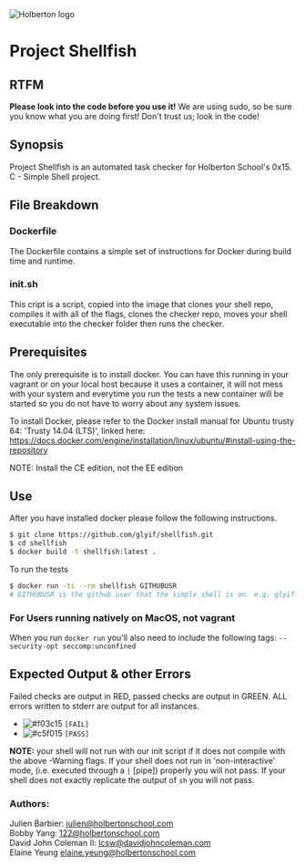 <img src="https://www.holbertonschool.com/assets/holberton-logo-1cc451260ca3cd297def53f2250a9794810667c7ca7b5fa5879a569a457bf16f.png" alt="Holberton logo">

# Project Shellfish

## RTFM
**Please look into the code before you use it!**  We are using sudo, so be sure
you know what you are doing first! Don't trust us; look in the code!

## Synopsis
Project Shellfish is an automated task checker for Holberton School's 0x15. C -
Simple Shell project.

## File Breakdown
### Dockerfile
The Dockerfile contains a simple set of instructions for Docker during build
time and runtime.

### init.sh
This cript is a script, copied into the image that clones your shell repo,
compiles it with all of the flags, clones the checker repo, moves your shell
executable into the checker folder then runs the checker.

## Prerequisites
The only prerequisite is to install docker. You can have this running in your
vagrant or on your local host because it uses a container, it will not mess
with your system and everytime you run the tests a new container will be started
so you do not have to worry about any system issues.

To install Docker, please refer to the Docker install manual for Ubuntu trusty
64: 'Trusty 14.04 (LTS)', linked here: https://docs.docker.com/engine/installation/linux/ubuntu/#install-using-the-repository

NOTE: Install the CE edition, not the EE edition

## Use
After you have installed docker please follow the following instructions.

```bash
$ git clone https://github.com/glyif/shellfish.git
$ cd shellfish
$ docker build -t shellfish:latest .
```

To run the tests
```bash
$ docker run -ti --rm shellfish GITHUBUSR
# GITHUBUSR is the github user that the simple_shell is on. e.g. glyif
```

### For Users running natively on MacOS, not vagrant
When you run `docker run` you'll also need to include the following tags: `--security-opt seccomp:unconfined`

## Expected Output & other Errors

 Failed checks are output in RED, passed checks are output in GREEN.  ALL errors written to stderr are output for all instances.
  - ![#f03c15](https://placehold.it/15/f03c15/000000?text=+) `[FAIL]`
  - ![#c5f015](https://placehold.it/15/c5f015/000000?text=+) `[PASS]`

**NOTE:** your shell will not run with our init script if it does not compile
with the above -Warning flags.  If your shell does not run in 'non-interactive'
mode, (i.e. executed through a ``|`` [pipe]) properly you will not pass.  If
your shell does not exactly replicate the output of ``sh`` you will not pass.

### Authors:

Julien Barbier: julien@holbertonschool.com  
Bobby Yang: 122@holbertonschool.com  
David John Coleman II: lcsw@davidjohncoleman.com  
Elaine Yeung elaine.yeung@holbertonschool.com
